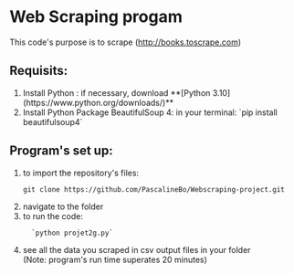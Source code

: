 # Web Scraping progam
This code's purpose is to scrape (http://books.toscrape.com)

## Requisits: 
<ol>
  <li> Install Python : if necessary, download **[Python 3.10](https://www.python.org/downloads/)** </li>
  <li> Install Python Package BeautifulSoup 4: in your terminal:
    `pip install beautifulsoup4`  </li>
  </ol>

## Program's set up:
  <ol>
  <li> to import the repository's files:

`git clone https://github.com/PascalineBo/Webscraping-project.git`</li>
  
  <li> navigate to the folder</li>
  <li> to run the code:  
  
      `python projet2g.py`
</li>
  <li>see all the data you scraped in csv output files in your folder </li>
(Note: program's run time superates 20 minutes) 
  </ol>
